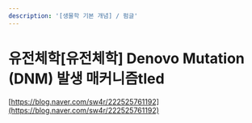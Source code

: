 ```yaml
---
description: '[생물학 기본 개념] / 펌글'
---
```


# 유전체학\[유전체학\] Denovo Mutation \(DNM\) 발생 매커니즘tled

[https://blog.naver.com/sw4r/222525761192](https://blog.naver.com/sw4r/222525761192)

